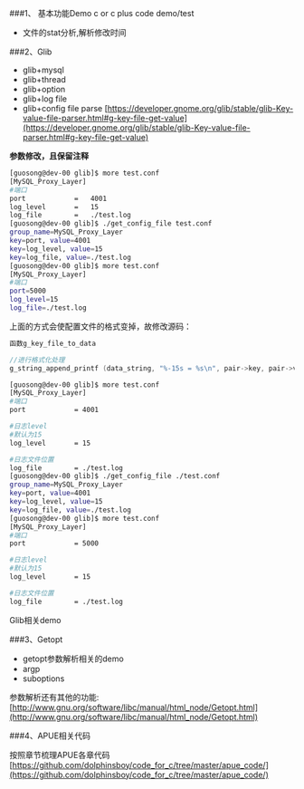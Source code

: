 ###1、 基本功能Demo
c or c plus code demo/test

+ 文件的stat分析,解析修改时间

###2、Glib

+  glib+mysql
+  glib+thread
+  glib+option
+  glib+log file
+  glib+config file parse
[https://developer.gnome.org/glib/stable/glib-Key-value-file-parser.html#g-key-file-get-value](https://developer.gnome.org/glib/stable/glib-Key-value-file-parser.html#g-key-file-get-value)

**参数修改，且保留注释**
```bash
[guosong@dev-00 glib]$ more test.conf 
[MySQL_Proxy_Layer]
#端口
port            =   4001
log_level       =   15
log_file        =   ./test.log
[guosong@dev-00 glib]$ ./get_config_file test.conf  
group_name=MySQL_Proxy_Layer
key=port, value=4001
key=log_level, value=15
key=log_file, value=./test.log
[guosong@dev-00 glib]$ more test.conf               
[MySQL_Proxy_Layer]
#端口
port=5000
log_level=15
log_file=./test.log
```

上面的方式会使配置文件的格式变掉，故修改源码：

```c
函数g_key_file_to_data

//进行格式化处理
g_string_append_printf (data_string, "%-15s = %s\n", pair->key, pair->value);

```

```bash
[guosong@dev-00 glib]$ more test.conf 
[MySQL_Proxy_Layer]
#端口
port            = 4001

#日志level
#默认为15
log_level       = 15

#日志文件位置
log_file        = ./test.log
[guosong@dev-00 glib]$ ./get_config_file ./test.conf 
group_name=MySQL_Proxy_Layer
key=port, value=4001
key=log_level, value=15
key=log_file, value=./test.log
[guosong@dev-00 glib]$ more test.conf 
[MySQL_Proxy_Layer]
#端口
port            = 5000

#日志level
#默认为15
log_level       = 15

#日志文件位置
log_file        = ./test.log
```
Glib相关demo

###3、Getopt
+ getopt参数解析相关的demo
+ argp
+ suboptions

参数解析还有其他的功能:
[http://www.gnu.org/software/libc/manual/html_node/Getopt.html](http://www.gnu.org/software/libc/manual/html_node/Getopt.html)


###4、APUE相关代码

按照章节梳理APUE各章代码[https://github.com/dolphinsboy/code_for_c/tree/master/apue_code/](https://github.com/dolphinsboy/code_for_c/tree/master/apue_code/)
